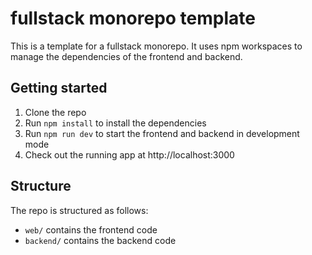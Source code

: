 # fullstack monorepo template

This is a template for a fullstack monorepo. It uses npm workspaces to manage the dependencies of the frontend and backend.

## Getting started

1. Clone the repo
2. Run `npm install` to install the dependencies
3. Run `npm run dev` to start the frontend and backend in development mode
4. Check out the running app at http://localhost:3000

## Structure

The repo is structured as follows:

- `web/` contains the frontend code
- `backend/` contains the backend code
